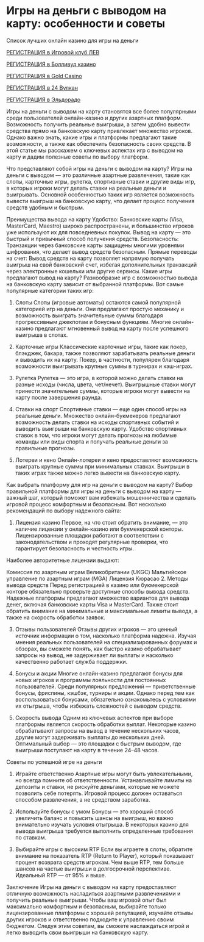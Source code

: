 # Игры на деньги с выводом на карту: особенности и советы
Список лучших онлайн казино для игры на деньги

[РЕГИСТРАЦИЯ в Игровой клуб ЛЕВ](https://yielddigitals.top?ref=fap_w41726p111_default)

[РЕГИСТРАЦИЯ в Болливуд казино](https://lucky-bo11ywood.top?ref=fap_w41726p129_default)

[РЕГИСТРАЦИЯ в Gold Casino](https://interup-moving.top?ref=fap_w41726p126_default)

[РЕГИСТРАЦИЯ в 24 Вулкан](https://digital-currents.top?ref=fap_w41726p113_default)

[РЕГИСТРАЦИЯ в Эльдорадо](https://digital-pours.top?ref=fap_w41726p112_default)

Игры на деньги с выводом на карту становятся все более популярными среди пользователей онлайн-казино и других азартных платформ. Возможность получить реальные выигрыши, а затем удобно вывести средства прямо на банковскую карту привлекает множество игроков. Однако важно знать, какие игры и платформы предлагают такие возможности, а также как обеспечить безопасность своих средств. В этой статье мы расскажем о ключевых аспектах игр с выводом на карту и дадим полезные советы по выбору платформ.

Что представляют собой игры на деньги с выводом на карту?
Игры на деньги с выводом — это различные азартные развлечения, такие как слоты, карточные игры, рулетка, спортивные ставки и другие виды игр, в которых игроки могут делать ставки на реальные деньги и выигрывать. Основной особенностью таких игр является возможность вывести выигрыш на банковскую карту, что делает процесс получения средств удобным и быстрым.

Преимущества вывода на карту
Удобство: Банковские карты (Visa, MasterCard, Maestro) широко распространены, и большинство игроков уже используют их для повседневных покупок. Вывод на карту — это быстрый и привычный способ получения средств.
Безопасность: Транзакции через банковские карты защищены многими уровнями шифрования, что делает вывод средств безопасным.
Прямые переводы на счет: Вывод средств на карту позволяет напрямую получать выигрыш на свой банковский счет, избегая дополнительных транзакций через электронные кошельки или другие сервисы.
Какие игры предлагают вывод на карту?
Разнообразие игр с возможностью вывода на банковскую карту зависит от выбранной платформы. Вот самые популярные категории таких игр:

1. Слоты
Слоты (игровые автоматы) остаются самой популярной категорией игр на деньги. Они предлагают простую механику и возможность выиграть значительные суммы благодаря прогрессивным джекпотам и бонусным функциям. Многие онлайн-казино предлагают мгновенный вывод на карту после успешного выигрыша в слотах.

2. Карточные игры
Классические карточные игры, такие как покер, блэкджек, бакара, также позволяют зарабатывать реальные деньги и выводить их на карту. Покер, в частности, популярен благодаря возможности выигрывать крупные суммы в турнирах и кэш-играх.

3. Рулетка
Рулетка — это игра, в которой можно делать ставки на разные исходы (числа, цвета, чет/нечет). Выигрышные ставки могут принести значительные суммы, которые игроки могут вывести на карту после завершения раунда.

4. Ставки на спорт
Спортивные ставки — еще один способ игры на реальные деньги. Множество онлайн-букмекеров предлагают возможность делать ставки на исходы спортивных событий и выводить выигрыши на банковскую карту. Удобство спортивных ставок в том, что игроки могут делать прогнозы на любимые команды или виды спорта и получать реальные деньги за правильные прогнозы.

5. Лотереи и кено
Онлайн-лотереи и кено предоставляют возможность выиграть крупные суммы при минимальных ставках. Выигрыши в таких играх также можно легко вывести на банковскую карту.

Как выбрать платформу для игр на деньги с выводом на карту?
Выбор правильной платформы для игры на деньги с выводом на карту — важный шаг, который поможет вам избежать мошенничества и сделать игровой процесс комфортным и безопасным. Вот несколько рекомендаций по выбору надежного сайта:

1. Лицензия казино
Первое, на что стоит обратить внимание, — это наличие лицензии у онлайн-казино или букмекерской конторы. Лицензированные площадки работают в соответствии с законодательством и проходят регулярные проверки, что гарантирует безопасность и честность игры.

Наиболее авторитетные лицензии выдают:

Комиссия по азартным играм Великобритании (UKGC)
Мальтийское управление по азартным играм (MGA)
Лицензия Кюрасао
2. Методы вывода средств
Перед регистрацией в казино или букмекерской конторе обязательно проверьте доступные способы вывода средств. Надежные платформы предлагают множество вариантов для вывода денег, включая банковские карты Visa и MasterCard. Также стоит обратить внимание на минимальные и максимальные лимиты вывода, а также на скорость обработки заявок.

3. Отзывы пользователей
Отзывы других игроков — это ценный источник информации о том, насколько платформа надежна. Изучая мнения реальных пользователей на специализированных форумах и обзорах, вы сможете понять, как быстро казино обрабатывает запросы на вывод, не задерживает ли выплаты и насколько качественно работает служба поддержки.

4. Бонусы и акции
Многие онлайн-казино предлагают бонусы для новых игроков и программы лояльности для постоянных пользователей. Среди популярных предложений — приветственные бонусы, фриспины, кэшбэк, турниры и акции. Однако перед тем как воспользоваться бонусами, обязательно ознакомьтесь с условиями их отыгрыша, чтобы избежать сложностей с выводом средств.

5. Скорость вывода
Одним из ключевых аспектов при выборе платформы является скорость обработки выплат. Некоторые казино обрабатывают запросы на вывод в течение нескольких часов, другие могут задерживать выплаты до нескольких дней. Оптимальный выбор — это площадки с быстрым выводом, где выигрыши поступают на карту в течение 24–48 часов.

Советы по успешной игре на деньги
1. Играйте ответственно
Азартные игры могут быть увлекательными, но всегда помните об ответственности. Устанавливайте лимиты на депозиты и ставки, не рискуйте деньгами, которые не можете позволить себе потерять. Игровой процесс должен оставаться способом развлечения, а не средством заработка.

2. Используйте бонусы с умом
Бонусы — это хороший способ увеличить баланс и повысить шансы на выигрыш, но важно внимательно изучать условия отыгрыша. В некоторых казино для вывода выигрыша требуется выполнить определенные требования по ставкам.

3. Выбирайте игры с высоким RTP
Если вы играете в слоты, обратите внимание на показатель RTP (Return to Player), который показывает процент возврата средств игрокам. Чем выше RTP, тем больше шансов на частые выигрыши в долгосрочной перспективе. Идеальный RTP — от 95% и выше.

Заключение
Игры на деньги с выводом на карту предоставляют отличную возможность насладиться азартными развлечениями и получить реальные выигрыши. Чтобы ваш игровой опыт был максимально комфортным и безопасным, выбирайте только лицензированные платформы с хорошей репутацией, изучайте отзывы других игроков и ответственно подходите к управлению своим бюджетом. Следуя этим советам, вы сможете наслаждаться игрой и легко выводить свои выигрыши на банковскую карту.
